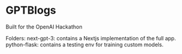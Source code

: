 # GPTBlogs
Built for the OpenAI Hackathon

Folders:
next-gpt-3: contains a Nextjs implementation of the full app.
python-flask: contains a testing env for training custom models.
